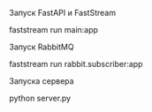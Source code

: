 Запуск FastAPI и FastStream

faststream run main:app

Запуск RabbitMQ

faststream run rabbit.subscriber:app 

Запуска сервера

python server.py
